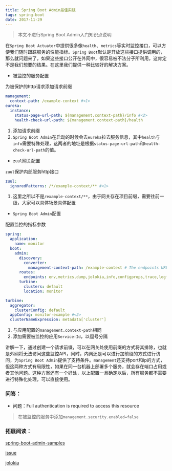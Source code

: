 ```yaml
---
title: Spring Boot Admin最佳实践
tags: spring-boot
date: 2017-11-29
---
```


> 本文不进行Spring Boot Admin入门知识点说明

在`Spring Boot Actuator`中提供很多像`health`、`metrics`等实时监控接口，可以方便我们随时跟踪服务的性能指标。`Spring Boot`默认是开放这些接口提供调用的，那么就问题来了，如果这些接口公开在外网中，很容易被不法分子所利用，这肯定不是我们想要的结果。在这里我们提供一种比较好的解决方案。

<!-- more -->

- 被监控的服务配置

为被保护的http请求添加请求前缀

```yaml
management:
  context-path: /example-context #<1>
eureka:
  instance:
    status-page-url-path: ${management.context-path}/info #<2>
    health-check-url-path: ${management.context-path}/health

```

1. 添加请求前缀
2. `Spring Boot Admin`在启动的时候会去`eureka`拉去服务信息，其中`health`与`info`需要特殊处理，这两者的地址是根据`status-page-url-path`和`health-check-url-path`的值。

- `zuul`网关配置

`zuul`保护内部服务http接口

```yaml
zuul:
  ignoredPatterns: /*/example-context/** #<1>
```

1. 这里之所以不是`/example-context/**`，由于网关存在项目前缀，需要往前一级，大家可以具体场景具体配置

- `Spring Boot Admin`配置

配置监控的指标参数

```yaml
spring:
  application:
    name: monitor
  boot:
    admin:
      discovery:
        converter:
          management-context-path: /example-context # The endpoints URL prefix #<1>
      routes:
        endpoints: env,metrics,dump,jolokia,info,configprops,trace,logfile,refresh,flyway,liquibase,heapdump,loggers,auditevents,hystrix.stream
      turbine:
        clusters: default
        location: monitor

turbine:
  aggregator:
    clusterConfig: default
  appConfig: monitor-example #<2>
  clusterNameExpression: metadata['cluster']
```

1. 与应用配置的`management.context-path`相同
2. 添加需要被监控的应用`Service-Id`，以逗号分隔

讲解一下，通过创建一个请求前缀，可以在网关处使用前缀的方式将其排除，也就是外网将无法访问这些监控API，同时，内网还是可以进行加前缀的方式进行访问，为`Spring Boot Admin`提供了支持条件。`management`还支持port和ip的方式，但这两种方式有局限性，如果在同一台机器上部署多个服务，就会存在端口占用或者其他问题。这种方案还有一个好处，以上配置一旦确定以后，所有服务都不需要进行特殊化处理，可以直接使用。

### 问答：

- 问题：Full authentication is required to access this resource 

> 在被监控的服务中添加`management.security.enabled=false`

### 拓展阅读：

[spring-boot-admin-samples](https://github.com/joshiste/spring-boot-admin-samples)

[issue](https://github.com/codecentric/spring-boot-admin/issues/192)

[jolokia](https://docs.spring.io/spring-boot/docs/current-SNAPSHOT/reference/htmlsingle/#production-ready-jolokia)